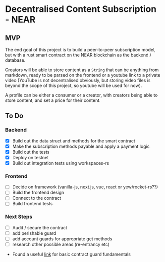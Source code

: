 # Decentralised Content Subscription - NEAR

## MVP
The end goal of this project is to build a peer-to-peer subscription model, but
with a rust smart contract on the NEAR blockchain as the backend / database.

Creators will be able to store content as a `String` that can be anything
from markdown, ready to be parsed on the frontend or a youtube link to a private
video (YouTube is not decentralised obviously, but storing video files is beyond
the scope of this project, so youtube will be used for now).

A profile can be either a consumer or a creator, with creators being able to store
content, and set a price for their content.

## To Do

### Backend
- [x] Build out the data struct and methods for the smart contract
- [X] Make the subscription methods payable and apply a payment logic
- [X] Build out the tests
- [X] Deploy on testnet
- [X] Build out integration tests using workspaces-rs

### Frontend
- [ ] Decide on framework (vanilla-js, next.js, vue, react or yew/rocket-rs??)
- [ ] Build the frontend design
- [ ] Connect to the contract
- [ ] Build frontend tests

### Next Steps
- [ ]  Audit / secure the contract 
  - [ ]  add perishable guard
  - [ ]  add account guards for appropriate get methods
  - [ ]  research other possible areas (re-entrancy etc)

* Found a useful [link](https://www.youtube.com/watch?v=wC6CS7js-tc) for basic
contract guard fundamentals
